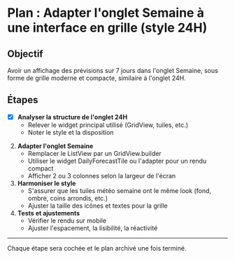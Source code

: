 # Plan : Adapter l'onglet Semaine à une interface en grille (style 24H)

## Objectif
Avoir un affichage des prévisions sur 7 jours dans l'onglet Semaine, sous forme de grille moderne et compacte, similaire à l'onglet 24H.

## Étapes

- [x] **Analyser la structure de l'onglet 24H**
   - Relever le widget principal utilisé (GridView, tuiles, etc.)
   - Noter le style et la disposition
2. **Adapter l'onglet Semaine**
   - Remplacer le ListView par un GridView.builder
   - Utiliser le widget DailyForecastTile ou l'adapter pour un rendu compact
   - Afficher 2 ou 3 colonnes selon la largeur de l'écran
3. **Harmoniser le style**
   - S'assurer que les tuiles météo semaine ont le même look (fond, ombre, coins arrondis, etc.)
   - Ajuster la taille des icônes et textes pour la grille
4. **Tests et ajustements**
   - Vérifier le rendu sur mobile
   - Ajuster l'espacement, la lisibilité, la réactivité

---

Chaque étape sera cochée et le plan archivé une fois terminé. 